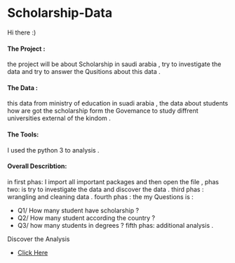 # Scholarship-Data

Hi there :)


#### The Project :
the project will be about Scholarship in saudi arabia  , try to investigate the data and try to answer the Qusitions about this data . 

#### The Data : 
this data from ministry of education in suadi arabia , the data about  students how are got the scholarship form the Govemance to study 
diffrent universities external of the kindom . 

#### The Tools:
I used the python 3  to analysis .


#### Overall Describtion:
in first phas: I import all important packages and then open the file , 
phas two: is try to investigate the data and discover the data .
third phas : wrangling and cleaning data .
fourth phas :
the my Questions is :
- Q1/ How many student have scholarship ? 
- Q2/ How many student according the country ? 
- Q3/ how many students in degrees ? 
fifth phas: additional analysis .
 
 
 Discover the Analysis    
 -  [Click Here  ](https://github.com/nourahamads/Scholarship-Data/blob/master/Scholarship%20Data.ipynb ) 
